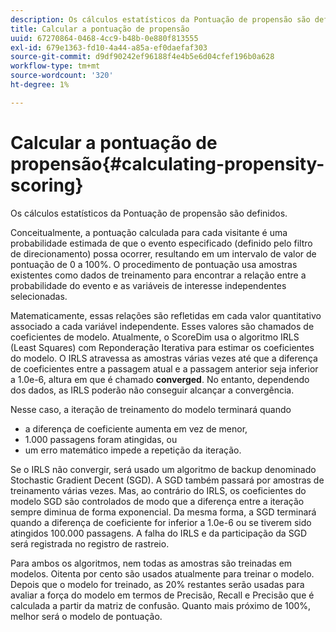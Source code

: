 ```yaml
---
description: Os cálculos estatísticos da Pontuação de propensão são definidos.
title: Calcular a pontuação de propensão
uuid: 67270864-0468-4cc9-b48b-0e880f813555
exl-id: 679e1363-fd10-4a44-a85a-ef0daefaf303
source-git-commit: d9df90242ef96188f4e4b5e6d04cfef196b0a628
workflow-type: tm+mt
source-wordcount: '320'
ht-degree: 1%

---
```


# Calcular a pontuação de propensão{#calculating-propensity-scoring}

Os cálculos estatísticos da Pontuação de propensão são definidos.

Conceitualmente, a pontuação calculada para cada visitante é uma probabilidade estimada de que o evento especificado (definido pelo filtro de direcionamento) possa ocorrer, resultando em um intervalo de valor de pontuação de 0 a 100%. O procedimento de pontuação usa amostras existentes como dados de treinamento para encontrar a relação entre a probabilidade do evento e as variáveis de interesse independentes selecionadas.

Matematicamente, essas relações são refletidas em cada valor quantitativo associado a cada variável independente. Esses valores são chamados de coeficientes de modelo. Atualmente, o ScoreDim usa o algoritmo IRLS (Least Squares) com Reponderação Iterativa para estimar os coeficientes do modelo. O IRLS atravessa as amostras várias vezes até que a diferença de coeficientes entre a passagem atual e a passagem anterior seja inferior a 1.0e-6, altura em que é chamado **converged**. No entanto, dependendo dos dados, as IRLS poderão não conseguir alcançar a convergência.

Nesse caso, a iteração de treinamento do modelo terminará quando

* a diferença de coeficiente aumenta em vez de menor,
* 1.000 passagens foram atingidas, ou
* um erro matemático impede a repetição da iteração.

Se o IRLS não convergir, será usado um algoritmo de backup denominado Stochastic Gradient Decent (SGD). A SGD também passará por amostras de treinamento várias vezes. Mas, ao contrário do IRLS, os coeficientes do modelo SGD são controlados de modo que a diferença entre a iteração sempre diminua de forma exponencial. Da mesma forma, a SGD terminará quando a diferença de coeficiente for inferior a 1.0e-6 ou se tiverem sido atingidos 100.000 passagens. A falha do IRLS e da participação da SGD será registrada no registro de rastreio.

Para ambos os algoritmos, nem todas as amostras são treinadas em modelos. Oitenta por cento são usados atualmente para treinar o modelo. Depois que o modelo for treinado, as 20% restantes serão usadas para avaliar a força do modelo em termos de Precisão, Recall e Precisão que é calculada a partir da matriz de confusão. Quanto mais próximo de 100%, melhor será o modelo de pontuação.
